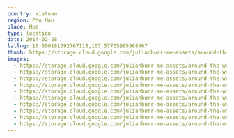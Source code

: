 ```yaml
---
country: Vietnam
region: Phu Mau
place: Hue
type: location
date: 2014-02-28
latlng: 16.500181392767118,107.57765985968467
thumb: https://storage.cloud.google.com/julianburr-me-assets/around-the-world/vietnam/hue/IMG_3041--thumb.JPG
images:
  - https://storage.cloud.google.com/julianburr-me-assets/around-the-world/vietnam/hue/IMG_3036.JPG
  - https://storage.cloud.google.com/julianburr-me-assets/around-the-world/vietnam/hue/IMG_3016.JPG
  - https://storage.cloud.google.com/julianburr-me-assets/around-the-world/vietnam/hue/IMG_3041.JPG
  - https://storage.cloud.google.com/julianburr-me-assets/around-the-world/vietnam/hue/IMG_3042.JPG
  - https://storage.cloud.google.com/julianburr-me-assets/around-the-world/vietnam/hue/IMG_3017.JPG
  - https://storage.cloud.google.com/julianburr-me-assets/around-the-world/vietnam/hue/IMG_3011.JPG
  - https://storage.cloud.google.com/julianburr-me-assets/around-the-world/vietnam/hue/IMG_3018.JPG
  - https://storage.cloud.google.com/julianburr-me-assets/around-the-world/vietnam/hue/IMG_3014.JPG
  - https://storage.cloud.google.com/julianburr-me-assets/around-the-world/vietnam/hue/IMG_3005.JPG
  - https://storage.cloud.google.com/julianburr-me-assets/around-the-world/vietnam/hue/IMG_3002.JPG
---
```

